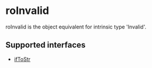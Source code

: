 roInvalid
=========

roInvalid is the object equivalent for intrinsic type 'Invalid'.

Supported interfaces
--------------------

*   [ifToStr](/docs/references/brightscript/interfaces/iftostr.md "ifToStr")